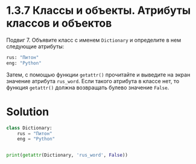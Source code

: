 # 1.3.7 Классы и объекты. Атрибуты классов и объектов

Подвиг 7. Объявите класс с именем `Dictionary` и определите в нем следующие атрибуты:

```python
rus: "Питон"
eng: "Python"
```

Затем, с помощью функции `getattr()` прочитайте и выведите на экран значение атрибута `rus_word`. Если такого атрибута в
классе нет, то функция `getattr()` должна возвращать булево значение `False`.

# Solution

```python
class Dictionary:
    rus = "Питон"
    eng = "Python"


print(getattr(Dictionary, 'rus_word', False))
```